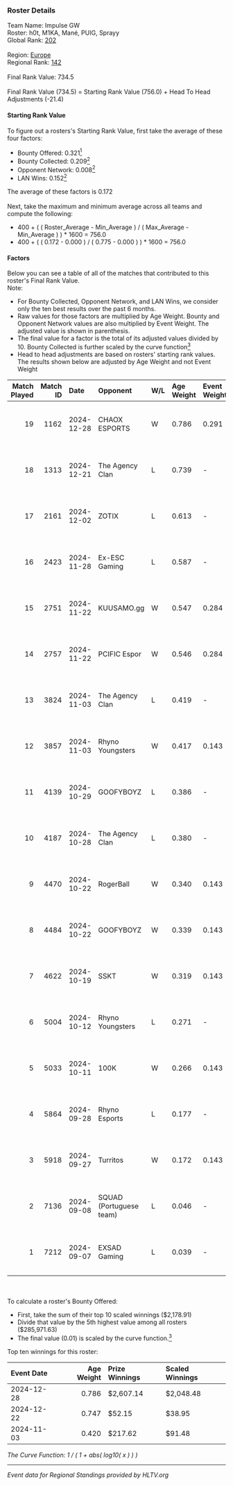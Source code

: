 ### Roster Details<br />
Team Name: Impulse GW<br />
Roster: h0t, M1KA, Mané, PUIG, Sprayy<br />
Global Rank: [202](../../standings_global_2025_02_28.md)<br />
<br />
Region: [Europe]( ../../standings_europe_2025_02_28.md)<br />
Regional Rank: [142]( ../../standings_europe_2025_02_28.md)<br />
<br />
Final Rank Value:  734.5<br />
<br />
Final Rank Value (734.5) = Starting Rank Value (756.0) + Head To Head Adjustments (-21.4)<br />

#### Starting Rank Value<br />
To figure out a rosters's Starting Rank Value, first take the average of these four factors:<br />
- Bounty Offered: 0.321[<sup>1</sup>](#table2)
- Bounty Collected: 0.209[<sup>2</sup>](#table1)
- Opponent Network: 0.008[<sup>2</sup>](#table1)
- LAN Wins: 0.152[<sup>2</sup>](#table1)

The average of these factors is 0.172<br />
<br />
Next, take the maximum and minimum average across all teams and compute the following:<br />
- 400 + ( ( Roster_Average - Min_Average ) / ( Max_Average - Min_Average ) ) * 1600 = 756.0
- 400 + ( ( 0.172 - 0.000 ) / ( 0.775 - 0.000 ) ) * 1600 = 756.0


#### Factors<br />
Below you can see a table of all of the matches that contributed to this roster's Final Rank Value.<br />
Note:<br />

- For Bounty Collected, Opponent Network, and LAN Wins, we consider only the ten best results over the past 6 months.
- Raw values for those factors are multiplied by Age Weight. Bounty and Opponent Network values are also multiplied by Event Weight. The adjusted value is shown in parenthesis.
- The final value for a factor is the total of its adjusted values divided by 10. Bounty Collected is further scaled by the curve function[<sup>3</sup>](#curveFunction)
- Head to head adjustments are based on rosters' starting rank values. The results shown below are adjusted by Age Weight and not Event Weight
<span id="table1"></span><br />


| Match Played | Match ID | Date       | Opponent                | W/L | Age Weight | Event Weight | Bounty Collected | Opponent Network | LAN Wins  | H2H Adj. | Roster                            |
| -: | -: | :- | :- | :- | :- | :- | :- | :- | :- | -: | :- |
|           19 |     1162 | 2024-12-28 | CHAOX ESPORTS           | W   | 0.786      | 0.291        | 0.003 (0.001)    | 0.000 (0.000)    | 1 (0.786) |     6.42 | h0t, M1KA, Mané, PUIG, Sprayy     |
|           18 |     1313 | 2024-12-21 | The Agency Clan         | L   | 0.739      | -            | -                | -                | -         |    -7.08 | h0t, M1KA, Mané, PUIG, Sprayy     |
|           17 |     2161 | 2024-12-02 | ZOTIX                   | L   | 0.613      | -            | -                | -                | -         |   -12.55 | h0t, M1KA, Mané, PUIG, Sprayy     |
|           16 |     2423 | 2024-11-28 | Ex-ESC Gaming           | L   | 0.587      | -            | -                | -                | -         |   -11.44 | h0t, M1KA, Mané, PUIG, Sprayy     |
|           15 |     2751 | 2024-11-22 | KUUSAMO.gg              | W   | 0.547      | 0.284        | 0.000 (0.000)    | 0.177 (0.027)    | 0 (0.000) |     3.66 | h0t, M1KA, Mané, PUIG, Sprayy     |
|           14 |     2757 | 2024-11-22 | PCIFIC Espor            | W   | 0.546      | 0.284        | 0.005 (0.001)    | 0.275 (0.043)    | 0 (0.000) |     9.20 | h0t, M1KA, Mané, PUIG, Sprayy     |
|           13 |     3824 | 2024-11-03 | The Agency Clan         | L   | 0.419      | -            | -                | -                | -         |    -4.22 | h0t, M1KA, Mané, PUIG, Sprayy     |
|           12 |     3857 | 2024-11-03 | Rhyno Youngsters        | W   | 0.417      | 0.143        | 0.000 (0.000)    | 0.000 (0.000)    | 1 (0.417) |     1.63 | h0t, M1KA, Mané, PUIG, Sprayy     |
|           11 |     4139 | 2024-10-29 | GOOFYBOYZ               | L   | 0.386      | -            | -                | -                | -         |    -5.62 | h0t, M1KA, Mané, PUIG, Sprayy     |
|           10 |     4187 | 2024-10-28 | The Agency Clan         | L   | 0.380      | -            | -                | -                | -         |    -4.02 | h0t, M1KA, Mané, PUIG, Sprayy     |
|            9 |     4470 | 2024-10-22 | RogerBall               | W   | 0.340      | 0.143        | 0.000 (0.000)    | 0.033 (0.002)    | 0 (0.000) |     2.10 | h0t, M1KA, Mané, PUIG, Sprayy     |
|            8 |     4484 | 2024-10-22 | GOOFYBOYZ               | W   | 0.339      | 0.143        | 0.003 (0.000)    | 0.198 (0.010)    | 0 (0.000) |     5.69 | h0t, M1KA, Mané, PUIG, Sprayy     |
|            7 |     4622 | 2024-10-19 | SSKT                    | W   | 0.319      | 0.143        | 0.000 (0.000)    | 0.000 (0.000)    | 0 (0.000) |     1.24 | h0t, M1KA, Mané, PUIG, Sprayy     |
|            6 |     5004 | 2024-10-12 | Rhyno Youngsters        | L   | 0.271      | -            | -                | -                | -         |    -3.92 | h0t, Horsalo, M1KA, PUIG, Sprayy  |
|            5 |     5033 | 2024-10-11 | 100K                    | W   | 0.266      | 0.143        | 0.000 (0.000)    | 0.000 (0.000)    | 0 (0.000) |     1.02 | h0t, Horsalo, M1KA, PUIG, Sprayy  |
|            4 |     5864 | 2024-09-28 | Rhyno Esports           | L   | 0.177      | -            | -                | -                | -         |    -2.02 | h0t, Horsalo, M1KA, PUIG, Sprayy  |
|            3 |     5918 | 2024-09-27 | Turritos                | W   | 0.172      | 0.143        | 0.000 (0.000)    | 0.008 (0.000)    | 0 (0.000) |     0.66 | h0t, Horsalo, M1KA, PUIG, Sprayy  |
|            2 |     7136 | 2024-09-08 | SQUAD (Portuguese team) | L   | 0.046      | -            | -                | -                | -         |    -1.17 | h0t, M1KA, PUIG, SeabraEZ, Sprayy |
|            1 |     7212 | 2024-09-07 | EXSAD Gaming            | L   | 0.039      | -            | -                | -                | -         |    -1.00 | h0t, M1KA, PUIG, SeabraEZ, Sprayy |

<br />
<span id="table2"></span><br />
To calculate a roster's Bounty Offered:<br />

- First, take the sum of their top 10 scaled winnings ($2,178.91)
- Divide that value by the 5th highest value among all rosters ($285,971.63)
- The final value (0.01) is scaled by the curve function.[<sup>3</sup>](#curveFunction)

Top ten winnings for this roster:<br />

| Event Date | Age Weight | Prize Winnings | Scaled Winnings |
| :- | -: | :- | :- |
| 2024-12-28 |      0.786 | $2,607.14      | $2,048.48       |
| 2024-12-22 |      0.747 | $52.15         | $38.95          |
| 2024-11-03 |      0.420 | $217.62        | $91.48          |


<span id="curveFunction"></span>_The Curve Function: 1 / ( 1 + abs( log10( x ) ) )_<br />

---
_Event data for Regional Standings provided by HLTV.org_<br />
